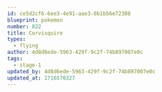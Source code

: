 ```yaml
---
id: ce5d2cf6-6ee3-4e91-aae3-0b1b56e72308
blueprint: pokemon
number: 822
title: Corvisquire
types:
  - flying
author: 4d8d6ede-5963-429f-9c2f-74b897007e0c
tags:
  - stage-1
updated_by: 4d8d6ede-5963-429f-9c2f-74b897007e0c
updated_at: 1716570327
---
```

